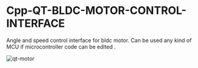 # Cpp-QT-BLDC-MOTOR-CONTROL-INTERFACE

Angle and speed control interface for bldc motor. Can be used any kind of MCU if microcontroller code can be edited .


![qt-motor](https://user-images.githubusercontent.com/60985286/179828709-2af228d3-20b1-4244-ba5a-d4c13b39db75.png)
